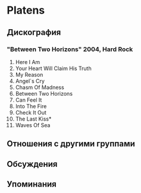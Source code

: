 # Platens



## Дискография

### "Between Two Horizons" 2004, Hard Rock

01. Here I Am
02. Your Heart Will Claim His Truth
03. My Reason
04. Angel`s Cry
05. Chasm Of Madness
06. Between Two Horizons
07. Can Feel It
08. Into The Fire
09. Check It Out
10. The Last Kiss*
11. Waves Of Sea


## Отношения с другими группами


## Обсуждения


## Упоминания

